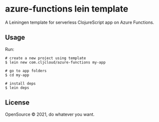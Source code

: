 # azure-functions lein template

A Leiningen template for serverless ClojureScript app on Azure Functions.

## Usage

Run:

    # create a new project using template
    $ lein new com.cljcloud/azure-functions my-app

    # go to app folders
    $ cd my-app

    # install deps
    $ lein deps


## License

OpenSource © 2021, do whatever you want.